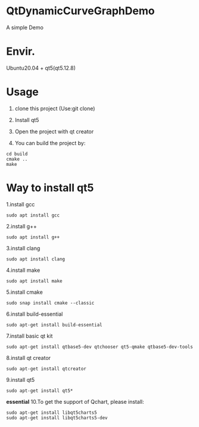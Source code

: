 # QtDynamicCurveGraphDemo

A simple Demo

# Envir.

Ubuntu20.04 + qt5(qt5.12.8)

# Usage

1. clone this project (Use:git clone)

2. Install qt5

3. Open the project with qt creator

4. You can build the project by:

```
cd build
cmake ..
make
```

# Way to install qt5

1.install gcc
```
sudo apt install gcc
```
2.install g++
```
sudo apt install g++
```
3.install clang
```
sudo apt install clang
```

4.install make
```
sudo apt install make
```

5.install cmake
```
sudo snap install cmake --classic
```

6.install build-essential
```
sudo apt-get install build-essential
```

7.install basic qt kit
```
sudo apt-get install qtbase5-dev qtchooser qt5-qmake qtbase5-dev-tools
```

8.install qt creator
```
sudo apt-get install qtcreator
```

9.install qt5
```
sudo apt-get install qt5*
```

**essential** 10.To get the support of Qchart, please install:
```
sudo apt-get install libqt5charts5
sudo apt-get install libqt5charts5-dev
```
